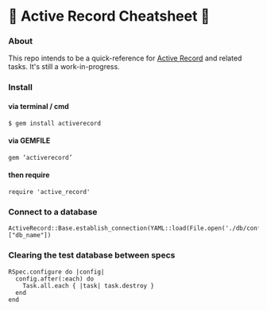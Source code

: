 :gem: Active Record Cheatsheet :gem:
======


### About

This repo intends to be a quick-reference for [Active Record](http://guides.rubyonrails.org/active_record_querying.html) and related tasks. It's still a work-in-progress.


### Install

#### via terminal / cmd
```
$ gem install activerecord
```


#### via GEMFILE
```
gem ‘activerecord’
```


#### then require
```
require 'active_record'
```


### Connect to a database
```
ActiveRecord::Base.establish_connection(YAML::load(File.open('./db/config.yml'))["db_name"])
```


### Clearing the test database between specs
```
RSpec.configure do |config|
  config.after(:each) do
    Task.all.each { |task| task.destroy }
  end
end
```

